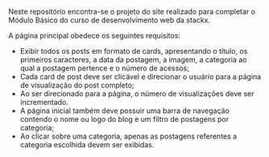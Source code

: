 Neste repositório encontra-se o projeto do site realizado para completar o Módulo Básico do curso de desenvolvimento web da stackx.

A página principal obedece os seguintes requisitos:
- Exibir todos os posts em formato de cards, apresentando o título, os primeiros caracteres, a data da postagem, a imagem, a categoria ao qual a postagem pertence e o número de acessos;
- Cada card de post deve ser clicável e direcionar o usuário para a página de visualização do post completo;
- Ao ser direcionado para a página, o número de visualizações deve ser incrementado.
- A página inicial também deve possuir uma barra de navegação contendo o nome ou logo do blog e um filtro de postagens por categoria;
- Ao clicar sobre uma categoria, apenas as postagens referentes a categoria escolhida devem ser exibidas.
